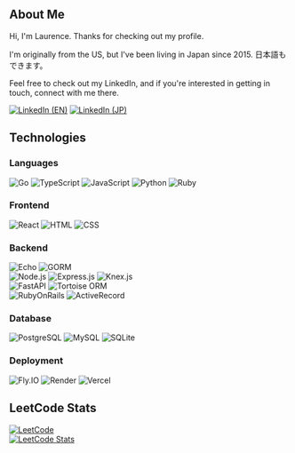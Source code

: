 ## About Me
Hi, I'm Laurence. Thanks for checking out my profile.  

I'm originally from the US, but I've been living in Japan since 2015. 日本語もできます。

Feel free to check out my LinkedIn, and if you're interested in getting in touch, connect with me there. 

[![LinkedIn (EN)](https://img.shields.io/badge/LinkedIn_(EN)%20-%230A66C2.svg?&style=for-the-badge&logo=LinkedIn&logoColor=FFFFFF)](https://www.linkedin.com/in/laurenceagina/?locale=en_US)
[![LinkedIn (JP)](https://img.shields.io/badge/LinkedIn_(JP)%20-%230A66C2.svg?&style=for-the-badge&logo=LinkedIn&logoColor=FFFFFF)](https://www.linkedin.com/in/laurenceagina/?locale=ja_JP)

## Technologies
### Languages
![Go](https://img.shields.io/badge/Go-black?style=for-the-badge&logo=go) ![TypeScript](https://img.shields.io/badge/TypeScript-black?style=for-the-badge&logo=Typescript) ![JavaScript](https://img.shields.io/badge/Javascript-black?style=for-the-badge&logo=javascript) ![Python](https://img.shields.io/badge/Python-black?style=for-the-badge&logo=python) ![Ruby](https://img.shields.io/badge/Ruby-black?style=for-the-badge&logo=ruby)

### Frontend
![React](https://img.shields.io/badge/React-black?style=for-the-badge&logo=react) ![HTML](https://img.shields.io/badge/HTML-black?style=for-the-badge&logo=Html5) ![CSS](https://img.shields.io/badge/css-black?style=for-the-badge&logo=css)

### Backend
![Echo](https://img.shields.io/badge/Echo-black?style=for-the-badge&logo=Echo) ![GORM](https://img.shields.io/badge/GORM-black?style=for-the-badge&logo=GORM) \
![Node.js](https://img.shields.io/badge/node.js-black?style=for-the-badge&logo=nodedotjs) ![Express.js](https://img.shields.io/badge/Express.js-black?style=for-the-badge&logo=express) ![Knex.js](https://img.shields.io/badge/Knex.js-black?style=for-the-badge&logo=knexdotjs) \
![FastAPI](https://img.shields.io/badge/FastAPI-black?style=for-the-badge&logo=FastAPI) ![Tortoise ORM](https://img.shields.io/badge/Tortoise_ORM-black?style=for-the-badge&logo=tortoiseorm) \
![RubyOnRails](https://img.shields.io/badge/Ruby_on_Rails-black?style=for-the-badge&logo=rubyonrails) ![ActiveRecord](https://img.shields.io/badge/Active_Record-black?style=for-the-badge&logo=activerecord)

### Database
![PostgreSQL](https://img.shields.io/badge/PostgreSQL-black?style=for-the-badge&logo=postgresql) ![MySQL](https://img.shields.io/badge/MySQL-black?style=for-the-badge&logo=mysql) ![SQLite](https://img.shields.io/badge/SQLite-black?style=for-the-badge&logo=sqlite)

### Deployment
![Fly.IO](https://img.shields.io/badge/Fly.IO-black?style=for-the-badge&logo=FlydotIO) ![Render](https://img.shields.io/badge/Render-black?style=for-the-badge&logo=render) ![Vercel](https://img.shields.io/badge/Vercel-black?style=for-the-badge&logo=vercel)

## LeetCode Stats
[![LeetCode](https://img.shields.io/badge/LeetCode%20-%230A66C2.svg?&style=for-the-badge&logo=LeetCode)](https://leetcode.com/u/laurencecnerual/) \
[![LeetCode Stats](https://leetcard.jacoblin.cool/laurencecnerual?theme=dark&font=Zen%20Kaku%20Gothic%20Antique)](https://leetcode.com/u/laurencecnerual)
